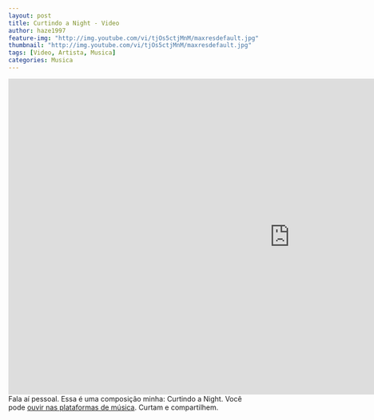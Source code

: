 ```yaml
---
layout: post
title: Curtindo a Night - Video
author: haze1997
feature-img: "http://img.youtube.com/vi/tjOs5ctjMnM/maxresdefault.jpg"
thumbnail: "http://img.youtube.com/vi/tjOs5ctjMnM/maxresdefault.jpg"
tags: [Video, Artista, Musica]
categories: Musica
---
```


<iframe width="1125" height="633" src="https://www.youtube.com/embed/tjOs5ctjMnM" title="Só queria saber - Jessé Schardosim" frameborder="0" allow="accelerometer; autoplay; clipboard-write; encrypted-media; gyroscope; picture-in-picture; web-share" allowfullscreen></iframe>  
Fala aí pessoal. Essa é uma composição minha: Curtindo a Night. Você pode <a href="https://push.fm/fl/xAHNk622" target="_blank">ouvir nas plataformas de música</a>. Curtam e compartilhem.
